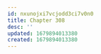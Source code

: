 ```yaml
---
id: nxunojxi7vcjodd3ci7v0n0
title: Chapter 308
desc: ''
updated: 1679894013380
created: 1679894013380
---
```

